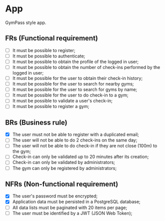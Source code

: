 # App

GymPass style app.

## FRs (Functional requirement)

- [ ] It must be possible to register;
- [ ] It must be possible to authenticate;
- [ ] It must be possible to obtain the profile of the logged in user;
- [ ] It must be possible to obtain the number of check-ins performed by the logged in user;
- [ ] It must be possible for the user to obtain their check-in history;
- [ ] It must be possible for the user to search for nearby gyms;
- [ ] It must be possible for the user to search for gyms by name;
- [ ] It must be possible for the user to do check-in to a gym;
- [ ] It must be possible to validate a user's check-in;
- [ ] It must be possible to register a gym;

## BRs (Business rule)

- [x] The user must not be able to register with a duplicated email;
- [ ] The user will not be able to do 2 check-ins on the same day;
- [ ] The user will not be able to do check-in if they are not close (100m) to the gym;
- [ ] Check-in can only be validated up to 20 minutes after its creation;
- [ ] Check-in can only be validated by administrators;
- [ ] The gym can only be registered by administrators;

## NFRs (Non-functional requirement)

- [x] The user's password must be encrypted;
- [x] Application data must be persisted in a PostgreSQL database;
- [ ] All data lists must be paginated with 20 items per page;
- [ ] The user must be identified by a JWT (JSON Web Token);
